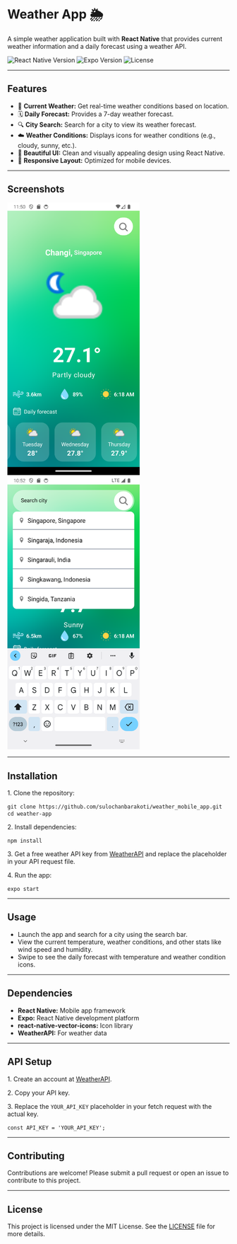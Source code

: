 <div class="container">
  <h1>Weather App 🌦️</h1>

  <p>
    A simple weather application built with <strong>React Native</strong> that
    provides current weather information and a daily forecast using a weather
    API.
  </p>

  <p>
    <img
      src="https://img.shields.io/badge/React%20Native-0.68-blue"
      alt="React Native Version"
    />
    <img
      src="https://img.shields.io/badge/Expo-45.0.0-orange"
      alt="Expo Version"
    />
    <img src="https://img.shields.io/badge/License-MIT-green" alt="License" />
  </p>

  <hr />

  <h2>Features</h2>
  <ul>
    <li>
      📍 <strong>Current Weather:</strong> Get real-time weather conditions
      based on location.
    </li>
    <li>
      🗓️ <strong>Daily Forecast:</strong> Provides a 7-day weather forecast.
    </li>
    <li>
      🔍 <strong>City Search:</strong> Search for a city to view its weather
      forecast.
    </li>
    <li>
      ☁️ <strong>Weather Conditions:</strong> Displays icons for weather
      conditions (e.g., cloudy, sunny, etc.).
    </li>
    <li>
      🎨 <strong>Beautiful UI:</strong> Clean and visually appealing design
      using React Native.
    </li>
    <li>
      📱 <strong>Responsive Layout:</strong> Optimized for mobile devices.
    </li>
  </ul>

  <hr />

  <h2>Screenshots</h2>
  <p>
    <img
      src="./assets/ss1.png"
      alt="Weather App Screenshot"
      width="300px"
    />
    <img
      src="./assets/ss2.png"
      alt="Weather App Screenshot"
      width="300px"
    />
  </p>

  <hr />

  <h2>Installation</h2>
  <p>1. Clone the repository:</p>
  <pre><code>git clone https://github.com/sulochanbarakoti/weather_mobile_app.git
cd weather-app
</code></pre>

  <p>2. Install dependencies:</p>
  <pre><code>npm install</code></pre>

  <p>
    3. Get a free weather API key from
    <a href="https://www.weatherapi.com/">WeatherAPI</a> and replace the
    placeholder in your API request file.
  </p>

  <p>4. Run the app:</p>
  <pre><code>expo start</code></pre>

  <hr />

  <h2>Usage</h2>
  <ul>
    <li>Launch the app and search for a city using the search bar.</li>
    <li>
      View the current temperature, weather conditions, and other stats like
      wind speed and humidity.
    </li>
    <li>
      Swipe to see the daily forecast with temperature and weather condition
      icons.
    </li>
  </ul>

  <hr />

  <h2>Dependencies</h2>
  <ul>
    <li><strong>React Native:</strong> Mobile app framework</li>
    <li><strong>Expo:</strong> React Native development platform</li>
    <li><strong>react-native-vector-icons:</strong> Icon library</li>
    <li><strong>WeatherAPI:</strong> For weather data</li>
  </ul>

  <hr />

  <h2>API Setup</h2>
  <p>
    1. Create an account at
    <a href="https://www.weatherapi.com/">WeatherAPI</a>.
  </p>
  <p>2. Copy your API key.</p>
  <p>
    3. Replace the <code>YOUR_API_KEY</code> placeholder in your fetch request
    with the actual key.
  </p>

  <pre><code>const API_KEY = 'YOUR_API_KEY';</code></pre>

  <hr />

  <h2>Contributing</h2>
  <p>
    Contributions are welcome! Please submit a pull request or open an issue to
    contribute to this project.
  </p>

  <hr />

  <h2>License</h2>
  <p>
    This project is licensed under the MIT License. See the
    <a href="./LICENSE">LICENSE</a> file for more details.
  </p>
</div>
